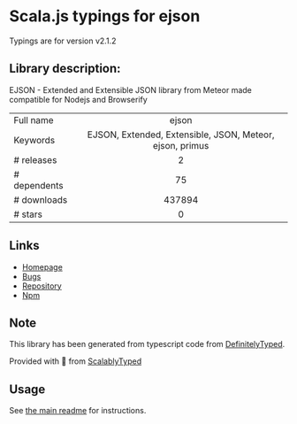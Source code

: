 
# Scala.js typings for ejson

Typings are for version v2.1.2

## Library description:
EJSON - Extended and Extensible JSON library from Meteor made compatible for Nodejs and Browserify

|                    |                 |
| ------------------ | :-------------: |
| Full name          | ejson |
| Keywords           | EJSON, Extended, Extensible, JSON, Meteor, ejson, primus |
| # releases         | 2 |
| # dependents       | 75 |
| # downloads        | 437894 |
| # stars            | 0 |

## Links
- [Homepage](https://github.com/primus/ejson#readme)
- [Bugs](https://github.com/primus/ejson/issues)
- [Repository](https://github.com/primus/ejson)
- [Npm](https://www.npmjs.com/package/ejson)
    


## Note
This library has been generated from typescript code from [DefinitelyTyped](https://definitelytyped.org).

Provided with :purple_heart: from [ScalablyTyped](https://github.com/oyvindberg/ScalablyTyped)

## Usage
See [the main readme](../../readme.md) for instructions.


